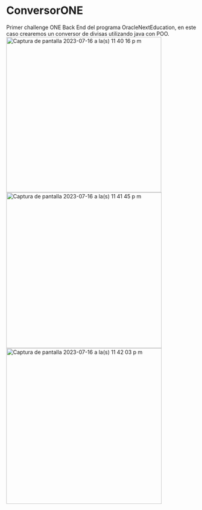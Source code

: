 # ConversorONE
Primer challenge ONE Back End del programa OracleNextEducation, en este caso crearemos un conversor de divisas utilizando java con POO. 
<img width="411" alt="Captura de pantalla 2023-07-16 a la(s) 11 40 16 p m" src="https://github.com/DanielGalindoDev/ConversorONE/assets/129880574/aba4bda8-401a-4f26-a3fc-23d6e0dc8088">
<img width="412" alt="Captura de pantalla 2023-07-16 a la(s) 11 41 45 p m" src="https://github.com/DanielGalindoDev/ConversorONE/assets/129880574/d4929187-49e5-4306-b225-b701a89818bf">
<img width="412" alt="Captura de pantalla 2023-07-16 a la(s) 11 42 03 p m" src="https://github.com/DanielGalindoDev/ConversorONE/assets/129880574/01038034-424e-422c-8f1c-49c33206f4b4">
